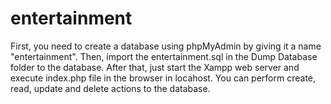 # entertainment

First, you need to create a database using phpMyAdmin by giving it a name "entertainment".
Then, import the entertainment.sql in the Dump Database folder to the database.
After that, just start the Xampp web server and execute index.php file in the browser in locahost.
You can perform create, read, update and delete actions to the database.
